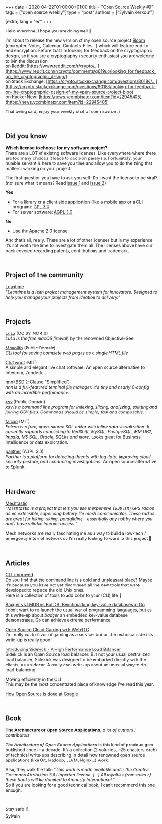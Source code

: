 +++
date = 2020-04-22T01:00:00+01:00
title = "Open Source Weekly #9"
tags = ["open source weekly"]
type = "post"
authors = ["Sylvain Kerkour"]

[extra]
lang = "en"
+++

Hello everyone, I hope you are doing well 🙏

I’m about to release the new version of my open source project [Bloom](https://bloom.sh) (encrypted Notes, Calendar, Contacts, Files…) which will feature end-to-end encryption. Before that I’m looking for feedback on the cryptographic design, so if you are a cryptography / security enthusiast you are welcome to join the discussion <br />
on Reddit: [https://www.reddit.com/r/crypto/...](https://www.reddit.com/r/crypto/comments/g619uq/looking_for_feedback_on_the_cryptographic_design/) <br />
on Stack Exchange:
[https://crypto.stackexchange.com/questions/80186/...](https://crypto.stackexchange.com/questions/80186/looking-for-feedback-on-the-cryptographic-design-of-my-open-source-project-bloo) <br/>
on Hacker New:
[https://news.ycombinator.com/item?id=22945405](https://news.ycombinator.com/item?id=22945405)<br/>

That being said, enjoy your weekly shot of open source :)

<br />

## Did you know

**Which license to choose for my software project?** <br />
There are a LOT of existing software licenses. Like everywhere where there are too many choices it leads to decision paralysis. Fortunately, your humble servant is here to save you time and allow you to do the thing that matters: working on your project.

The first question you have to ask yourself: Do I want the license to be viral? (not sure what it means? Read [issue 1](https://opensourceweekly.org/issues/1#did-you-know) and [issue 2](https://opensourceweekly.org/issues/2#did-you-know))

**Yes**
* For a library or a client side application (like a mobile app or a CLI program): [GPL 3.0](https://www.gnu.org/licenses/gpl-3.0.en.html)
* For server software: [AGPL 3.0](https://www.gnu.org/licenses/agpl-3.0.en.html)

**No**
* Use the [Apache 2.0](https://www.apache.org/licenses/LICENSE-2.0) license


And that’s all, really. There are a lot of other licenses but in my experience it’s not worth the time to investigate them all. The licenses above have our back covered regarding patents, contributions and trademark.

<br />

## Project of the community

[Leantime](https://github.com/Leantime/leantime)<br />
*"Leantime is a lean project management system for innovators. Designed to help you manage your projects from ideation to delivery."*

<br />

## Projects

[LuLu](https://github.com/objective-see/LuLu) (CC BY-NC 4.0)<br />
*LuLu is the free macOS firewall,* by the renowned Objective-See
<br />


[Monolith](https://github.com/Y2Z/monolith) (Public Domain)<br />
*CLI tool for saving complete web pages as a single HTML file*<br />


[Chatwoot](https://github.com/chatwoot/chatwoot) (MIT)<br />
A simple and elegant live chat software. An open source alternative to Intercom, Zendesk...
<br />


[nnn](https://github.com/jarun/nnn) (BSD 2-Clause "Simplified")<br />
*nnn is a full-featured terminal file manager. It's tiny and nearly 0-config with an incredible performance.*
<br />


[xsv](https://github.com/BurntSushi/xsv) (Public Domain)<br />
*xsv is a command line program for indexing, slicing, analyzing, splitting and joining CSV files. Commands should be simple, fast and composable.*
<br />


[falcon](https://github.com/plotly/falcon) (MIT)<br />
*Falcon is a free, open-source SQL editor with inline data visualization. It currently supports connecting to RedShift, MySQL, PostgreSQL, IBM DB2, Impala, MS SQL, Oracle, SQLite and more.*
Looks great for Business Intelligence or data exploration.
<br />

[panther](https://github.com/panther-labs/panther) (AGPL 3.0)<br />
*Panther is a platform for detecting threats with log data, improving cloud security posture, and conducting investigations.*
An open source alternative to Splunk.


<br />


## Hardware

[Meshtastic](https://www.meshtastic.org)<br />
*"Meshtastic is a project that lets you use inexpensive ($30 ish) GPS radios as an extensible, super long battery life mesh communicator. These radios are great for hiking, skiing, paragliding - essentially any hobby where you don’t have reliable internet access."*

Mesh networks are really fascinating me as a way to build a low-tech / emergency internet network so I’m really looking forward to this project 🚀

<br />

## Articles

[CLI: improved](https://remysharp.com/2018/08/23/cli-improved)<br />
Do you find that the command line is a cold and unpleasant place? Maybe it’s because you have not yet discovered all the new tools that were developed to replace the old Unix ones.<br />
Here is a collection of tools to add color to your (CLI) life 🎉
<br />


[Badger vs LMDB vs BoltDB: Benchmarking key-value databases in Go](https://dgraph.io/blog/post/badger-lmdb-boltdb/)<br />
I don’t want to re-launch the usual war of programming languages, but as this write-up about *badger* an embedded key-value database demonstrates, Go can achieve extreme performance.
<br />


[Open Source Cloud Gaming with WebRTC](https://webrtchacks.com/open-source-cloud-gaming-with-webrtc)<br />
I’m really not in favor of gaming as a service, but on the technical side this write-up is really good!
<br />


[Introducing Sidekick - A High Performance Load Balancer](https://blog.min.io/introducing-sidekick-a-high-performance-load-balancer)<br />
Sidekick is an Open Source load balancer. But not your usual centralized load balancer, Sidekick was designed to be embarked directly with the clients, as a sidecar. A really cool write-up about an unusual way to do load-balancing.
<br />


[Moving efficiently in the CLI](https://clementc.github.io/blog/2018/01/25/moving_cli)<br />
This may be the most concentrated piece of knowledge I’ve read this year.


[How Open Source is done at Google](https://opensource.google/docs)


<br />

## Book

**[The Architecture of Open Source Applications](http://www.aosabook.org/en/index.html)**, *a lot of authors / contributors*

*The Architecture of Open Source Applications* is this kind of precious gem published once in a decade. It’s a collection (2 volumes, ~25 chapters each) of technical write-ups describing in detail how renowned open source applications (like Git, Hadoop, LLVM, Nginx…) work.

Also, they walk the talk: *"This work is made available under the Creative Commons Attribution 3.0 Unported license. [...] All royalties from sales of these books will be donated to Amnesty International."* <br />
So if you are looking for a good technical book, I can’t recommend this one enough.

<br />

Stay safe ✌️<br />
Sylvain
